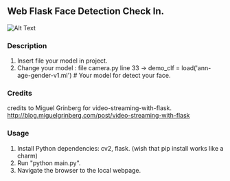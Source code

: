 
## Web Flask Face Detection Check In.


![Alt Text](https://i.ibb.co/swWT9y8/Screen-Shot-2563-07-22-at-12-11-52.png)


### Description

1. Insert file your model in project.
2. Change your model : file camera.py line 33 -> demo_clf = load('ann-age-gender-v1.ml')  # Your model for detect your face.

### Credits
credits to Miguel Grinberg for video-streaming-with-flask. 
http://blog.miguelgrinberg.com/post/video-streaming-with-flask

### Usage
1. Install Python dependencies: cv2, flask. (wish that pip install works like a charm)
2. Run "python main.py".
3. Navigate the browser to the local webpage.
